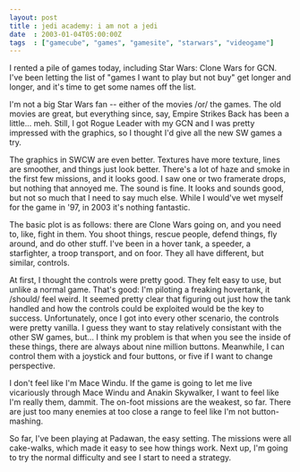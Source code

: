 ```yaml
---
layout: post
title : jedi academy: i am not a jedi
date  : 2003-01-04T05:00:00Z
tags  : ["gamecube", "games", "gamesite", "starwars", "videogame"]
---
```

I rented a pile of games today, including Star Wars: Clone Wars for GCN.  I've been letting the list of "games I want to play but not buy" get longer and longer, and it's time to get some names off the list.

I'm not a big Star Wars fan -- either of the movies /or/ the games.  The old movies are great, but everything since, say, Empire Strikes Back has been a little... meh.  Still, I got Rogue Leader with my GCN and I was pretty impressed with the graphics, so I thought I'd give all the new SW games a try.

The graphics in SWCW are even better.  Textures have more texture, lines are smoother, and things just look better.  There's a lot of haze and smoke in the first few missions, and it looks good.  I saw one or two framerate drops, but nothing that annoyed me.  The sound is fine.  It looks and sounds good, but not so much that I need to say much else.  While I would've wet myself for the game in '97, in 2003 it's nothing fantastic.

The basic plot is as follows: there are Clone Wars going on, and you need to, like, fight in them.  You shoot things, rescue people, defend things, fly around, and do other stuff.  I've been in a hover tank, a speeder, a starfighter, a troop transport, and on foor.  They all have different, but similar, controls.

At first, I thought the controls were pretty good.  They felt easy to use, but unlike a normal game.  That's good: I'm piloting a freaking hovertank, it /should/ feel weird.  It seemed pretty clear that figuring out just how the tank handled and how the controls could be exploited would be the key to success.  Unfortunately, once I got into every other scenario, the controls were pretty vanilla.  I guess they want to stay relatively consistant with the other SW games, but... I think my problem is that when you see the inside of these things, there are always about nine million buttons.  Meanwhile, I can control them with a joystick and four buttons, or five if I want to change perspective.

I don't feel like I'm Mace Windu.  If the game is going to let me live vicariously through Mace Windu and Anakin Skywalker, I want to feel like I'm really them, dammit.  The on-foot missions are the weakest, so far.  There are just too many enemies at too close a range to feel like I'm not button-mashing.

So far, I've been playing at Padawan, the easy setting.  The missions were all cake-walks, which made it easy to see how things work.  Next up, I'm going to try the normal difficulty and see I start to need a strategy.

